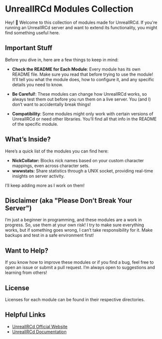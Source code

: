 # UnrealIRCd Modules Collection

Hey! 👋 Welcome to this collection of modules made for UnrealIRCd. If you're running an UnrealIRCd server and want to extend its functionality, you might find something useful here.

## Important Stuff

Before you dive in, here are a few things to keep in mind:

- **Check the README for Each Module**: Every module has its own README file. Make sure you read that before trying to use the module! It’ll tell you what the module does, how to configure it, and any specific details you need to know.
  
- **Be Careful!**: These modules can change how UnrealIRCd works, so always test them out before you run them on a live server. You (and I) don’t want to accidentally break things!

- **Compatibility**: Some modules might only work with certain versions of UnrealIRCd or need other libraries. You’ll find all that info in the README of the specific module.

## What’s Inside?

Here’s a quick list of the modules you can find here:

- **NickCollator:** Blocks nick names based on your custom character mappings, even across character sets.
- **wwwstats:** Share statistics through a UNIX socket, providing real-time insights on server activity.

I’ll keep adding more as I work on them!

## Disclaimer (aka "Please Don’t Break Your Server")

I’m just a beginner in programming, and these modules are a work in progress. So, use them at your own risk! I try to make sure everything works, but if something goes wrong, I can’t take responsibility for it. Make backups and test in a safe environment first!

## Want to Help?

If you know how to improve these modules or if you find a bug, feel free to open an issue or submit a pull request. I’m always open to suggestions and learning from others!

## License

Licenses for each module can be found in their respective directories.

## Helpful Links

- [UnrealIRCd Official Website](https://www.unrealircd.org/)
- [UnrealIRCd Documentation](https://www.unrealircd.org/docs/)
